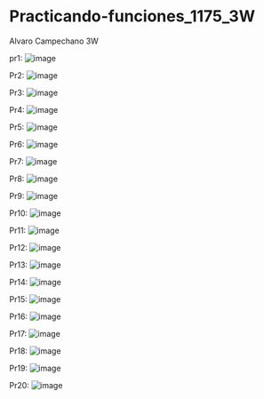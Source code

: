 # Practicando-funciones_1175_3W
Alvaro Campechano 3W

pr1:
![image](https://github.com/user-attachments/assets/01f11a9d-1730-4f50-8b96-7834e708def0)

Pr2:
![image](https://github.com/user-attachments/assets/2e1b143f-da6d-4791-abb9-91a0facfa90e)

Pr3:
![image](https://github.com/user-attachments/assets/1fae9e86-cb82-4544-add5-2bc52da41cca)

Pr4:
![image](https://github.com/user-attachments/assets/5043a42b-8097-4d2d-a6c4-54ea35ccd0c1)

Pr5:
![image](https://github.com/user-attachments/assets/0c29d0e8-8298-4e8c-8732-f43053fdbf4f)

Pr6:
![image](https://github.com/user-attachments/assets/a8316ef9-0144-4313-8022-9797d25bf0fa)

Pr7:
![image](https://github.com/user-attachments/assets/07410b83-6013-4b85-b244-12888aafef56)

Pr8:
![image](https://github.com/user-attachments/assets/54871672-d6d4-4fc1-8971-62a2930e5e65)

Pr9:
![image](https://github.com/user-attachments/assets/29ce5d53-f10f-42f1-9fa5-48aa8d0943f3)

Pr10:
![image](https://github.com/user-attachments/assets/4556f874-f801-40d9-b219-e05ffea73cb9)

Pr11:
![image](https://github.com/user-attachments/assets/0a435acc-86bb-4127-9c4d-d4d4a1625414)

Pr12:
![image](https://github.com/user-attachments/assets/7a51e829-ea2f-48ee-875f-fff94ac4cec9)

Pr13:
![image](https://github.com/user-attachments/assets/dc52b0dd-5281-4d47-8121-9bba1b97b50a)

Pr14:
![image](https://github.com/user-attachments/assets/08c9bf09-5837-45f0-9b8c-def2610ffca6)

Pr15:
![image](https://github.com/user-attachments/assets/6499894f-21e3-4ecd-a52e-8132503cd3e0)

Pr16:
![image](https://github.com/user-attachments/assets/a13d19f9-06cd-4b94-823d-4812dea71e06)

Pr17:
![image](https://github.com/user-attachments/assets/a38aa6ed-921b-4217-a7ef-39be91edbc57)

Pr18:
![image](https://github.com/user-attachments/assets/37de3aa7-75fd-4f2e-bcd8-adb631cba294)

Pr19:
![image](https://github.com/user-attachments/assets/65ddb0e5-2eea-4b47-824b-b6efc5479ed4)

Pr20:
![image](https://github.com/user-attachments/assets/41665fdb-8750-417b-9adc-4a59f2fcd22d)
